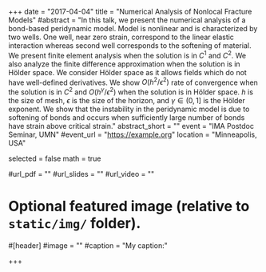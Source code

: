 +++
date = "2017-04-04"
title = "Numerical Analysis of Nonlocal Fracture Models"
#abstract = "In this talk, we present the numerical analysis of a bond-based peridynamic model. Model is nonlinear and is characterized by two wells. One well, near zero strain, correspond to the linear elastic interaction whereas second well corresponds to the softening of material. We present finite element analysis when the solution is in $C^1$ and $C^2$. We also analyze the finite difference approximation when the solution is in Hölder space. We consider Hölder space as it allows fields which do not have well-defined derivatives. We show $O(h^2/\epsilon^2)$ rate of convergence when the solution is in $C^2$ and $O(h^\gamma/\epsilon^2)$ when the solution is in Hölder space. $h$ is the size of mesh, $\epsilon$ is the size of the horizon, and $\gamma\in (0,1]$ is the Hölder exponent. We show that the instability in the peridynamic model is due to softening of bonds and occurs when sufficiently large number of bonds have strain above critical strain."
abstract_short = ""
event = "IMA Postdoc Seminar, UMN"
#event_url = "https://example.org"
location = "Minneapolis, USA"

selected = false
math = true

#url_pdf = ""
#url_slides = ""
#url_video = ""

# Optional featured image (relative to `static/img/` folder).
#[header]
#image = ""
#caption = "My caption:"

+++
